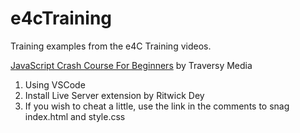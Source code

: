 # e4cTraining
Training examples from the e4C Training videos.

[JavaScript Crash Course For Beginners](https://www.youtube.com/watch?v=hdI2bqOjy3c) by
Traversy Media


1. Using VSCode
2. Install Live Server extension by Ritwick Dey
3. If you wish to cheat a little, use the link in the comments to snag index.html and style.css

